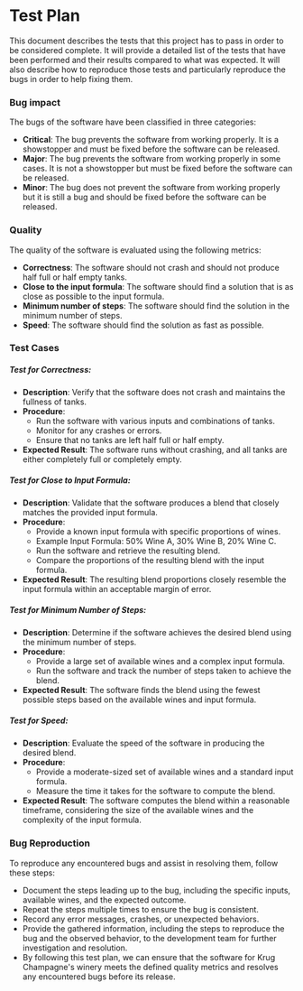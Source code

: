 # Test Plan

This document describes the tests that this project has to pass in order to be considered complete. 
It will provide a detailed list of the tests that have been performed and their results compared to what was expected. It will also describe how to reproduce those tests and particularly reproduce the bugs in order to help fixing them.

### Bug impact

The bugs of the software have been classified in three categories:

- **Critical**: The bug prevents the software from working properly. It is a showstopper and must be fixed before the software can be released.
- **Major**: The bug prevents the software from working properly in some cases. It is not a showstopper but must be fixed before the software can be released.
- **Minor**: The bug does not prevent the software from working properly but it is still a bug and should be fixed before the software can be released.

### Quality
The quality of the software is evaluated using the following metrics:
- **Correctness**: The software should not crash and should not produce half full or half empty tanks.
- **Close to the input formula**: The software should find a solution that is as close as possible to the input formula.
- **Minimum number of steps**: The software should find the solution in the minimum number of steps.
- **Speed**: The software should find the solution as fast as possible.

### Test Cases
##### Test for Correctness:
- **Description**: Verify that the software does not crash and maintains the fullness of tanks.
- **Procedure**: 
    - Run the software with various inputs and combinations of tanks.
    - Monitor for any crashes or errors.
    - Ensure that no tanks are left half full or half empty.
- **Expected Result**: The software runs without crashing, and all tanks are either completely full or completely empty.

##### Test for Close to Input Formula:
- **Description**: Validate that the software produces a blend that closely matches the provided input formula.
- **Procedure**:
    - Provide a known input formula with specific proportions of wines.
    - Example Input Formula: 50% Wine A, 30% Wine B, 20% Wine C.
    - Run the software and retrieve the resulting blend.
    - Compare the proportions of the resulting blend with the input formula.
- **Expected Result**: The resulting blend proportions closely resemble the input formula within an acceptable margin of error.

##### Test for Minimum Number of Steps:
- **Description**: Determine if the software achieves the desired blend using the minimum number of steps.
- **Procedure**:
    - Provide a large set of available wines and a complex input formula.
    - Run the software and track the number of steps taken to achieve the blend.
- **Expected Result**: The software finds the blend using the fewest possible steps based on the available wines and input formula.

##### Test for Speed:
- **Description**: Evaluate the speed of the software in producing the desired blend.
- **Procedure**:
    - Provide a moderate-sized set of available wines and a standard input formula.
    - Measure the time it takes for the software to compute the blend.
- **Expected Result**: The software computes the blend within a reasonable timeframe, considering the size of the available wines and the complexity of the input formula.

### Bug Reproduction
To reproduce any encountered bugs and assist in resolving them, follow these steps:

- Document the steps leading up to the bug, including the specific inputs, available wines, and the expected outcome.
- Repeat the steps multiple times to ensure the bug is consistent.
- Record any error messages, crashes, or unexpected behaviors.
- Provide the gathered information, including the steps to reproduce the bug and the observed behavior, to the development team for further investigation and resolution.
- By following this test plan, we can ensure that the software for Krug Champagne's winery meets the defined quality metrics and resolves any encountered bugs before its release.